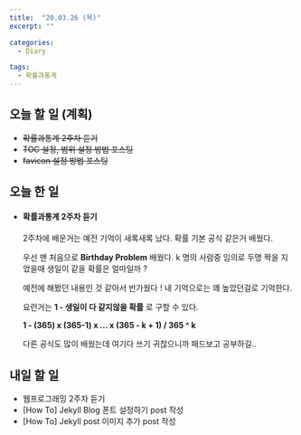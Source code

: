 ```yaml
---
title:  "20.03.26 (목)"
excerpt: ""

categories:
  - Diary

tags:
  - 확률과통계
---
```


## 오늘 할 일 (계획)

- ~~확률과통계 2주차 듣기~~
- ~~TOC 설정, 범위 설정 방법 포스팅~~
- ~~favicon 설정 방법 포스팅~~



## 오늘 한 일

- #### 확률과통계 2주차 듣기

  2주차에 배운거는 예전 기억이 새록새록 났다.  확률 기본 공식 같은거 배웠다.

  우선 맨 처음으로 **Birthday Problem** 배웠다. k 명의 사람중 임의로 두명 짝을 지었을때 생일이 같을 확률은 얼마일까 ?

  예전에 해봤던 내용인 것 같아서 반가웠다 ! 내 기억으로는 꽤 높았던걸로 기억한다.

  요런거는 **1 - 생일이 다 같지않을 확률** 로 구할 수 있다.

  **1 - (365) x (365-1) x ... x (365 - k + 1) / 365 ^ k**

  다른 공식도 많이 배웠는데 여기다 쓰기 귀찮으니까 패드보고 공부하길..

  


## 내일 할 일

- 웹프로그래밍 2주차 듣기
- [How To] Jekyll Blog 폰트 설정하기 post 작성
- [How To] Jekyll post 이미지 추가 post 작성


